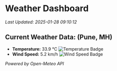 
# Weather Dashboard

_Last Updated: 2025-01-28 09:10:12_

## Current Weather Data: (Pune, MH)
- **Temperature:** 33.9 °C ![Temperature Badge](https://img.shields.io/badge/Temperature-High%20Temp-orange)
- **Wind Speed:** 5.2 km/h ![Wind Speed Badge](https://img.shields.io/badge/Wind%20Speed-Low%20Wind-blue)

*Powered by Open-Meteo API*

